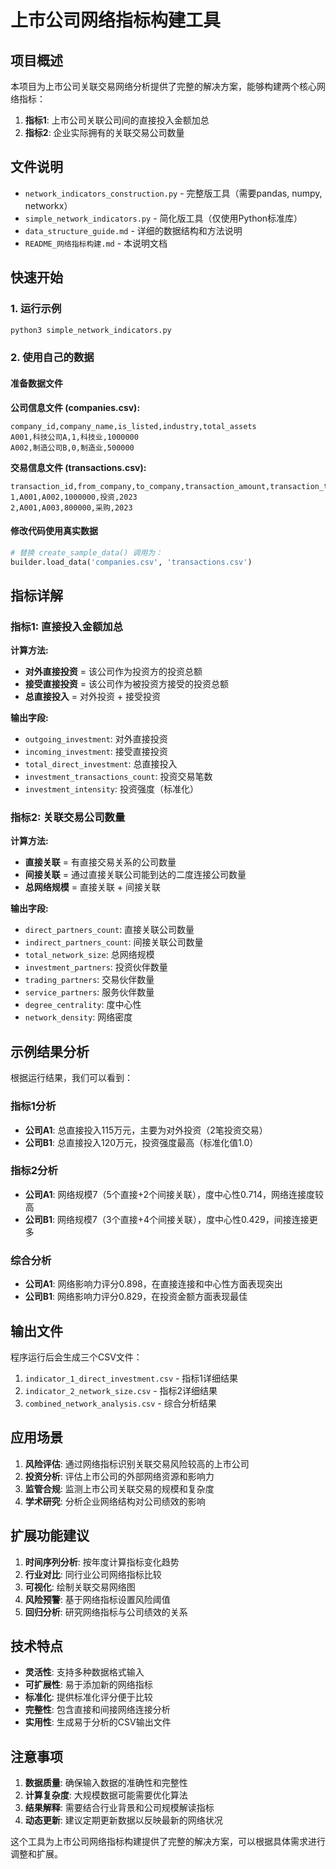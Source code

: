 # 上市公司网络指标构建工具

## 项目概述

本项目为上市公司关联交易网络分析提供了完整的解决方案，能够构建两个核心网络指标：

1. **指标1**: 上市公司关联公司间的直接投入金额加总
2. **指标2**: 企业实际拥有的关联交易公司数量

## 文件说明

- `network_indicators_construction.py` - 完整版工具（需要pandas, numpy, networkx）
- `simple_network_indicators.py` - 简化版工具（仅使用Python标准库）
- `data_structure_guide.md` - 详细的数据结构和方法说明
- `README_网络指标构建.md` - 本说明文档

## 快速开始

### 1. 运行示例
```bash
python3 simple_network_indicators.py
```

### 2. 使用自己的数据

#### 准备数据文件

**公司信息文件 (companies.csv):**
```csv
company_id,company_name,is_listed,industry,total_assets
A001,科技公司A,1,科技业,1000000
A002,制造公司B,0,制造业,500000
```

**交易信息文件 (transactions.csv):**
```csv
transaction_id,from_company,to_company,transaction_amount,transaction_type,year
1,A001,A002,1000000,投资,2023
2,A001,A003,800000,采购,2023
```

#### 修改代码使用真实数据
```python
# 替换 create_sample_data() 调用为：
builder.load_data('companies.csv', 'transactions.csv')
```

## 指标详解

### 指标1: 直接投入金额加总

**计算方法:**
- **对外直接投资** = 该公司作为投资方的投资总额
- **接受直接投资** = 该公司作为被投资方接受的投资总额  
- **总直接投入** = 对外投资 + 接受投资

**输出字段:**
- `outgoing_investment`: 对外直接投资
- `incoming_investment`: 接受直接投资
- `total_direct_investment`: 总直接投入
- `investment_transactions_count`: 投资交易笔数
- `investment_intensity`: 投资强度（标准化）

### 指标2: 关联交易公司数量

**计算方法:**
- **直接关联** = 有直接交易关系的公司数量
- **间接关联** = 通过直接关联公司能到达的二度连接公司数量
- **总网络规模** = 直接关联 + 间接关联

**输出字段:**
- `direct_partners_count`: 直接关联公司数量
- `indirect_partners_count`: 间接关联公司数量
- `total_network_size`: 总网络规模
- `investment_partners`: 投资伙伴数量
- `trading_partners`: 交易伙伴数量
- `service_partners`: 服务伙伴数量
- `degree_centrality`: 度中心性
- `network_density`: 网络密度

## 示例结果分析

根据运行结果，我们可以看到：

### 指标1分析
- **公司A1**: 总直接投入115万元，主要为对外投资（2笔投资交易）
- **公司B1**: 总直接投入120万元，投资强度最高（标准化值1.0）

### 指标2分析
- **公司A1**: 网络规模7（5个直接+2个间接关联），度中心性0.714，网络连接度较高
- **公司B1**: 网络规模7（3个直接+4个间接关联），度中心性0.429，间接连接更多

### 综合分析
- **公司A1**: 网络影响力评分0.898，在直接连接和中心性方面表现突出
- **公司B1**: 网络影响力评分0.829，在投资金额方面表现最佳

## 输出文件

程序运行后会生成三个CSV文件：

1. `indicator_1_direct_investment.csv` - 指标1详细结果
2. `indicator_2_network_size.csv` - 指标2详细结果  
3. `combined_network_analysis.csv` - 综合分析结果

## 应用场景

1. **风险评估**: 通过网络指标识别关联交易风险较高的上市公司
2. **投资分析**: 评估上市公司的外部网络资源和影响力
3. **监管合规**: 监测上市公司关联交易的规模和复杂度
4. **学术研究**: 分析企业网络结构对公司绩效的影响

## 扩展功能建议

1. **时间序列分析**: 按年度计算指标变化趋势
2. **行业对比**: 同行业公司网络指标比较
3. **可视化**: 绘制关联交易网络图
4. **风险预警**: 基于网络指标设置风险阈值
5. **回归分析**: 研究网络指标与公司绩效的关系

## 技术特点

- **灵活性**: 支持多种数据格式输入
- **可扩展性**: 易于添加新的网络指标
- **标准化**: 提供标准化评分便于比较
- **完整性**: 包含直接和间接网络连接分析
- **实用性**: 生成易于分析的CSV输出文件

## 注意事项

1. **数据质量**: 确保输入数据的准确性和完整性
2. **计算复杂度**: 大规模数据可能需要优化算法
3. **结果解释**: 需要结合行业背景和公司规模解读指标
4. **动态更新**: 建议定期更新数据以反映最新的网络状况

这个工具为上市公司网络指标构建提供了完整的解决方案，可以根据具体需求进行调整和扩展。